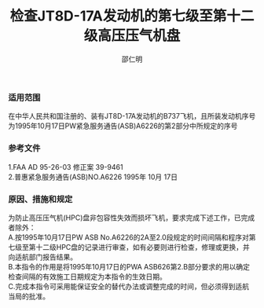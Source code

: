 ﻿---
amendno: 39-1551  
cadno: CAD1996-B737-01  
title: 检查JT8D-17A发动机的第七级至第十二级高压压气机盘  
publishdate: 1996-01-22  
effdate: 1996-01-22  
acmodels: ["B737"]  
tags: []  
engs: ["JT8D"]  
pns: []  
mfrs: ["BOEING","PW"]  
admins: 华北管理局  
author: 邵仁明  
---
  
### 适用范围  
在中华人民共和国注册的、装有JT8D-17A发动机的B737飞机，且所装发动机序号为1995年10月17日PW紧急服务通告(ASB)A6226的第2部分中所规定的序号  
  
<!--more-->  
### 参考文件  
  1.FAA AD 95-26-03 修正案 39-9461  
  2.普惠紧急服务通告(ASB)NO.A6226 1995年 10月 17日  
  
### 原因、措施和规定  

  为防止高压压气机(HPC)盘非包容性失效而损坏飞机，要求完成下述工作，已完成者除外：  
  A.按1995年10月17日PW ASB No.A6226的2A至2.0段规定的时间间隔和程序对第七级至第十二级HPC盘的记录进行审查，如有必要则进行检查，修理或更换，并向适航部门报告结果。  
  B.本指令的作用是将1995年10月17日的PWA ASB626第2.B部分要求的用以确定检查间隔的有效施工日期规定为本指令的生效日期。  
  C.完成本指令可采用能保证安全的替代办法或调整完成的时间，但必须得到适航当局的批准。  
  
